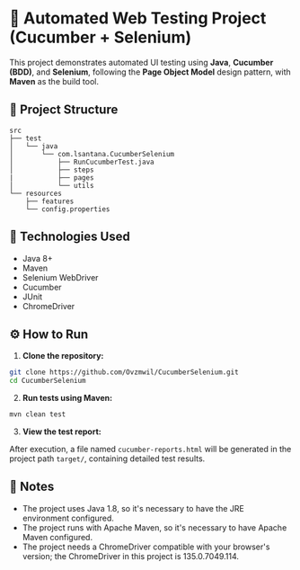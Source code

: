 # 🧪 Automated Web Testing Project (Cucumber + Selenium)

This project demonstrates automated UI testing using **Java**, **Cucumber (BDD)**, and **Selenium**, following the **Page Object Model** design pattern, with **Maven** as the build tool.

## 📂 Project Structure

```
src
├── test
│   └── java
│       └── com.lsantana.CucumberSelenium
│           ├── RunCucumberTest.java
│           ├── steps
|           ├── pages
│           └── utils
└── resources
    ├── features
    └── config.properties   
```

## 🚀 Technologies Used
 - Java 8+
 - Maven
 - Selenium WebDriver
 - Cucumber
 - JUnit
 - ChromeDriver

## ⚙️ How to Run

1. **Clone the repository:**
```bash
git clone https://github.com/Ovzmwil/CucumberSelenium.git
cd CucumberSelenium
```
2. **Run tests using Maven:**
```bash
mvn clean test
```
3. **View the test report:**

After execution, a file named `cucumber-reports.html` will be generated in the project path `target/`, containing detailed test results.

## 📝 Notes
- The project uses Java 1.8, so it's necessary to have the JRE environment configured.
- The project runs with Apache Maven, so it's necessary to have Apache Maven configured.
- The project needs a ChromeDriver compatible with your browser's version; the ChromeDriver in this project is 135.0.7049.114.
